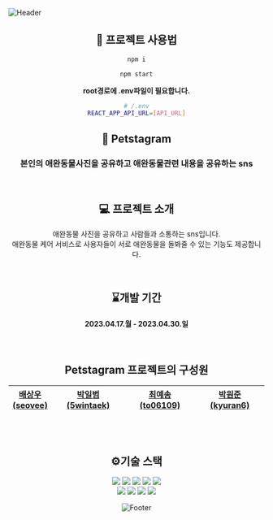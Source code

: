 ![Header](https://capsule-render.vercel.app/api?type=waving&color=F8E2CF&height=240&section=header&text=Asparagus&fontSize=80&animation=fadeIn&fontAlignY=38&fontColor=3A4A51)


<div align="center">

## 🚀 프로젝트 사용법

```sh
npm i

npm start
```

**root경로에 .env파일이 필요합니다.**

```sh
# /.env
REACT_APP_API_URL=[API_URL]
```


## 🦁 Petstagram
### 본인의 애완동물사진을 공유하고 애완동물관련 내용을 공유하는 sns
<br>

## 💻 프로젝트 소개

애완동물 사진을 공유하고 사람들과 소통하는 sns입니다. <br>
애완동물 케어 서비스로 사용자들이 서로 애완동물을 돌봐줄 수 있는 기능도 제공합니다.

<br>

## ⌛개발 기간
#### 2023.04.17.월 - 2023.04.30.일

<br>

## Petstagram 프로젝트의 구성원

|[배상우 <br>(seovee)](https://github.com/seovee)|[박일범(5wintaek)](https://github.com/5wintaek)|[최예송(to06109)](https://github.com/to06109)|[박원준(kyuran6)](https://github.com/kyuran6)|
|------|---|---|---|

<br>
<br>

## ⚙️기술 스택
<div>
<img src="https://img.shields.io/badge/CSS3-1572B6?style=flat-square&logo=css3&logoColor=white"/>
<img src="https://img.shields.io/badge/GitHub-181717?style=flat-square&logo=GitHub&logoColor=white"/>
<img src="https://img.shields.io/badge/JavaScript-F7DF1E?style=flat-square&logo=javascript&logoColor=black"/>
<img src="https://img.shields.io/badge/React-61DAFB?style=flat-square&logo=React&logoColor=black"/>
<img src="https://img.shields.io/badge/Firebase-FFCA28?style=flat-square&logo=Firebase&logoColor=black"/>
</div>
<div>
<img src="https://img.shields.io/badge/HTML5-E34F26?style=flat-square&logo=HTML5&logoColor=black"/>
<img src="https://img.shields.io/badge/Visual Studio Code-007ACC?style=flat-square&logo=Visual Studio Code&logoColor=white"/>
<img src="https://img.shields.io/badge/styled components-DB7093?style=flat-square&logo=styled-components&logoColor=white"/>
<img src="https://img.shields.io/badge/-Framer%20motion-brightgreen"/>
</div>

![Footer](https://capsule-render.vercel.app/api?type=waving&color=F8E2CF&height=240&section=footer&animation=fadeIn)
